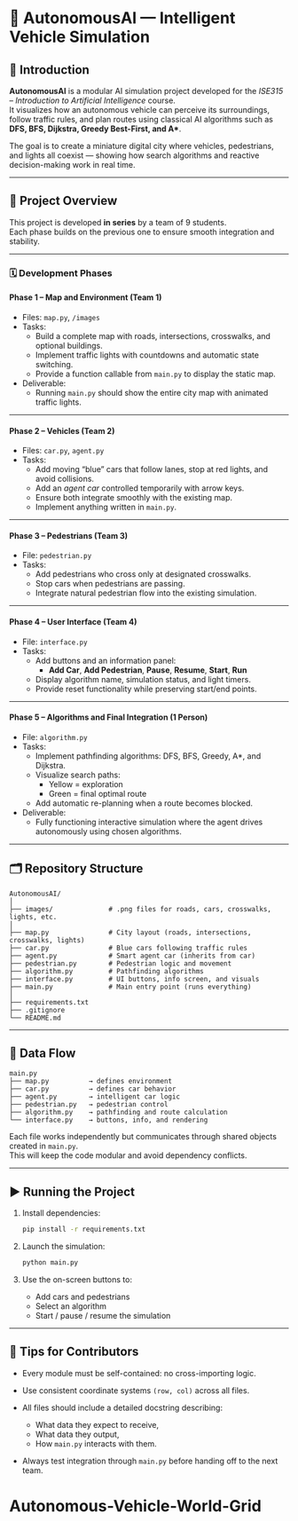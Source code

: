 # 🚗 AutonomousAI — Intelligent Vehicle Simulation

## 🧠 Introduction

**AutonomousAI** is a modular AI simulation project developed for the _ISE315 – Introduction to Artificial Intelligence_ course.  
It visualizes how an autonomous vehicle can perceive its surroundings, follow traffic rules, and plan routes using classical AI algorithms such as **DFS, BFS, Dijkstra, Greedy Best-First, and A\***.

The goal is to create a miniature digital city where vehicles, pedestrians, and lights all coexist — showing how search algorithms and reactive decision-making work in real time.

---

## 👥 Project Overview

This project is developed **in series** by a team of 9 students.  
Each phase builds on the previous one to ensure smooth integration and stability.

---

### 🗓️ Development Phases

#### **Phase 1 – Map and Environment (Team 1)**

- Files: `map.py`, `/images`
- Tasks:
  - Build a complete map with roads, intersections, crosswalks, and optional buildings.
  - Implement traffic lights with countdowns and automatic state switching.
  - Provide a function callable from `main.py` to display the static map.
- Deliverable:
  - Running `main.py` should show the entire city map with animated traffic lights.

---

#### **Phase 2 – Vehicles (Team 2)**

- Files: `car.py`, `agent.py`
- Tasks:
  - Add moving “blue” cars that follow lanes, stop at red lights, and avoid collisions.
  - Add an _agent car_ controlled temporarily with arrow keys.
  - Ensure both integrate smoothly with the existing map.
  - Implement anything written in `main.py`.

---

#### **Phase 3 – Pedestrians (Team 3)**

- File: `pedestrian.py`
- Tasks:
  - Add pedestrians who cross only at designated crosswalks.
  - Stop cars when pedestrians are passing.
  - Integrate natural pedestrian flow into the existing simulation.

---

#### **Phase 4 – User Interface (Team 4)**

- File: `interface.py`
- Tasks:
  - Add buttons and an information panel:
    - **Add Car**, **Add Pedestrian**, **Pause**, **Resume**, **Start**, **Run**
  - Display algorithm name, simulation status, and light timers.
  - Provide reset functionality while preserving start/end points.

---

#### **Phase 5 – Algorithms and Final Integration (1 Person)**

- File: `algorithm.py`
- Tasks:
  - Implement pathfinding algorithms: DFS, BFS, Greedy, A\*, and Dijkstra.
  - Visualize search paths:
    - Yellow = exploration
    - Green = final optimal route
  - Add automatic re-planning when a route becomes blocked.
- Deliverable:
  - Fully functioning interactive simulation where the agent drives autonomously using chosen algorithms.

---

## 🗂️ Repository Structure

```
AutonomousAI/
│
├── images/              # .png files for roads, cars, crosswalks, lights, etc.
│
├── map.py               # City layout (roads, intersections, crosswalks, lights)
├── car.py               # Blue cars following traffic rules
├── agent.py             # Smart agent car (inherits from car)
├── pedestrian.py        # Pedestrian logic and movement
├── algorithm.py         # Pathfinding algorithms
├── interface.py         # UI buttons, info screen, and visuals
├── main.py              # Main entry point (runs everything)
│
├── requirements.txt
├── .gitignore
└── README.md
```

---

## 🧩 Data Flow

```
main.py
├── map.py          → defines environment
├── car.py          → defines car behavior
├── agent.py        → intelligent car logic
├── pedestrian.py   → pedestrian control
├── algorithm.py    → pathfinding and route calculation
└── interface.py    → buttons, info, and rendering
```

Each file works independently but communicates through shared objects created in `main.py`.  
This will keep the code modular and avoid dependency conflicts.

---

## ▶️ Running the Project

1. Install dependencies:

   ```bash
   pip install -r requirements.txt
   ```

2. Launch the simulation:

   ```bash
   python main.py
   ```

3. Use the on-screen buttons to:

   - Add cars and pedestrians
   - Select an algorithm
   - Start / pause / resume the simulation

---

## 🧠 Tips for Contributors

- Every module must be self-contained: no cross-importing logic.
- Use consistent coordinate systems `(row, col)` across all files.
- All files should include a detailed docstring describing:

  - What data they expect to receive,
  - What data they output,
  - How `main.py` interacts with them.

- Always test integration through `main.py` before handing off to the next team.

# Autonomous-Vehicle-World-Grid
